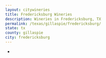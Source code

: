 ```yaml
---
layout: citywineries
title: Fredericksburg Wineries
description: Wineries in Fredericksburg, TX
permalink: /texas/gillaspie/fredericksburg/
state: tx
county: gillaspie
city: fredericksburg
---
```

-

